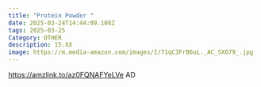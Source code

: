 ```yaml
---
title: "Protein Powder "
date: 2025-03-24T14:44:09.108Z
tags: 2025-03-25
Category: OTHER
description: 15.XX
image: https://m.media-amazon.com/images/I/71qC3FrB6oL._AC_SX679_.jpg
---
```

https://amzlink.to/az0FQNAFYeLVe   AD